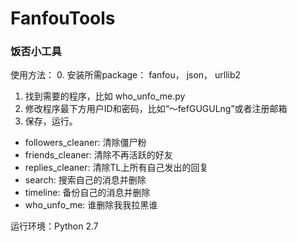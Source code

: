 # FanfouTools

### 饭否小工具

使用方法：
0. 安装所需package： fanfou， json， urllib2
1. 找到需要的程序，比如 who_unfo_me.py
2. 修改程序最下方用户ID和密码，比如“～fefGUGULng”或者注册邮箱
3. 保存，运行。


- followers_cleaner: 清除僵尸粉
- friends_cleaner: 清除不再活跃的好友
- replies_cleaner: 清除TL上所有自己发出的回复
- search: 搜索自己的消息并删除
- timeline: 备份自己的消息并删除
- who_unfo_me: 谁删除我我拉黑谁

运行环境：Python 2.7





